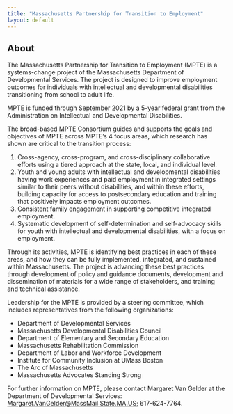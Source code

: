 ```yaml
---
title: "Massachusetts Partnership for Transition to Employment"
layout: default
---
```



## About
The Massachusetts Partnership for Transition to Employment (MPTE) is a systems-change project of the Massachusetts Department of Developmental Services. The project is designed to improve employment outcomes for individuals with intellectual and developmental disabilities transitioning from school to adult life. 

MPTE is funded through September 2021 by a 5-year federal grant from the Administration on Intellectual and Developmental Disabilities. 

The broad-based MPTE Consortium guides and supports the goals and objectives of MPTE across MPTE’s 4 focus areas, which research has shown are critical to the transition process:

1. Cross-agency, cross-program, and cross-disciplinary collaborative efforts using a tiered approach at the state, local, and individual level.
1. Youth and young adults with intellectual and developmental disabilities having work experiences and paid employment in integrated settings similar to their peers without disabilities, and within these efforts, building capacity for access to postsecondary education and training that positively impacts employment outcomes. 
1.	Consistent family engagement in supporting competitive integrated employment.
1.	Systematic development of self-determination and self-advocacy skills for youth with intellectual and developmental disabilities, with a focus on employment.

Through its activities, MPTE is identifying best practices in each of these areas, and how they can be fully implemented, integrated, and sustained within Massachusetts. The project is advancing these best practices through development of policy and guidance documents, development and dissemination of materials for a wide range of stakeholders, and training and technical assistance. 

Leadership for the MPTE is provided by a steering committee, which includes representatives from the following organizations:

-  Department of Developmental Services 
-  Massachusetts Developmental Disabilities Council
-  Department of Elementary and Secondary Education
-  Massachusetts Rehabilitation Commission
-  Department of Labor and Workforce Development
-  Institute for Community Inclusion at UMass Boston
-  The Arc of Massachusetts 
-  Massachusetts Advocates Standing Strong

For further information on MPTE, please contact Margaret Van Gelder at the Department of Developmental Services: Margaret.VanGelder@MassMail.State.MA.US; 617-624-7764.
